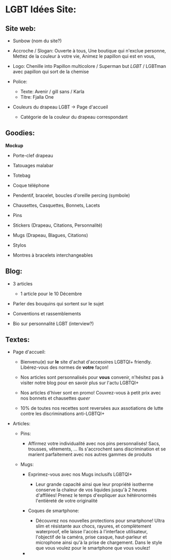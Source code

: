 # LGBT Idées Site:

## Site web:

- Sunbow (nom du site?)

- Accroche / Slogan: Ouverte à tous, Une boutique qui n'exclue personne, Mettez de la couleur à votre vie, Animez le papillon qui est en vous,

- Logo: Chenille into Papillon multicolore / Superman but *LGBT* / LGBTman avec papillon qui sort de la chemise

- Police:
    - Texte: Avenir / gill sans / Karla
    - Titre: Fjalla One

- Couleurs du drapeau LGBT -> Page d'accueil
  - Catégorie de la couleur du drapeau correspondant

## Goodies:

**Mockup**

- Porte-clef drapeau

- Tatouages malabar

- Totebag

- Coque téléphone

- Pendentif, bracelet, boucles d'oreille percing (symbole)

- Chausettes, Casquettes, Bonnets, Lacets

- Pins

- Stickers (Drapeau, Citations, Personnalité)

- Mugs (Drapeau, Blagues, Citations)

- Stylos

- Montres à bracelets interchangeables


## Blog:

- 3 articles

  - 1 article pour le 10 Décembre

- Parler des bouquins qui sortent sur le sujet

- Conventions et rassemblements

- Bio sur personnalité LGBT (interview?)

## Textes:

- Page d'accueil:

  - Bienvenu(e) sur **le** site d'achat d'accesoires LGBTQI+ friendly. Libérez-vous des normes de **votre** façon!

  - Nos articles sont personnalisés pour **vous** convenir, n'hésitez pas à visiter notre blog pour en savoir plus sur l'actu LGBTQI+

  - Nos articles d'hiver sont en promo! Couvrez-vous à petit prix avec nos bonnets et chausettes *queer*

  - 10% de toutes nos recettes sont reversées aux assotiations de lutte contre
  les discriminations anti-LGBTQI+

- Articles:

  - Pins:

    - Affirmez votre individualité avec nos pins personnalisés! Sacs, trousses, vêtements, ... Ils s'accrochent sans discrimination et se marient parfaitement avec nos autres gammes de produits

  - Mugs:

    - Exprimez-vous avec nos Mugs inclusifs LGBTQI+
      - Leur grande capacité ainsi que leur propriété isotherme conserve la chaleur de vos liquides jusqu'à 2 heures d'affilées! Prenez le temps d'expliquer aux hétéronormés l'entièreté de votre originalité

    - Coques de smartphone:
      - Découvrez nos nouvelles protections pour smartphone! Ultra slim et résistante
      aux chocs, rayures, et complètement waterproof, elle laisse l'accès à l'interface
      utilisateur, l'objectif de la caméra, prise casque, haut-parleur et microphone
      ainsi qu'à la prise de chargement. Dans le style que vous voulez pour le smartphone
      que vous voulez!

    - 

